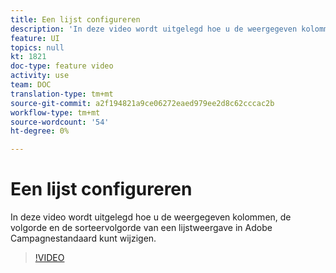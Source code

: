 ```yaml
---
title: Een lijst configureren
description: 'In deze video wordt uitgelegd hoe u de weergegeven kolommen, de volgorde en de sorteervolgorde van een lijstweergave in Adobe Campagnestandaard kunt wijzigen.  '
feature: UI
topics: null
kt: 1821
doc-type: feature video
activity: use
team: DOC
translation-type: tm+mt
source-git-commit: a2f194821a9ce06272eaed979ee2d8c62cccac2b
workflow-type: tm+mt
source-wordcount: '54'
ht-degree: 0%

---
```



# Een lijst configureren

In deze video wordt uitgelegd hoe u de weergegeven kolommen, de volgorde en de sorteervolgorde van een lijstweergave in Adobe Campagnestandaard kunt wijzigen.

>[!VIDEO](https://video.tv.adobe.com/v/25288/?quality=12)
